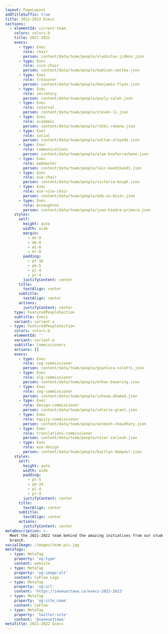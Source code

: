 ```yaml
---
layout: PageLayout
addTitleSuffix: true
title: 2021-2022 Execs
sections:
  - elementId: current-team
    colors: colors-b
    title: 2021-2022
    execs:
      - type: Exec
        role: chair
        person: content/data/team/people/vladislav-jidkov.json
      - type: Exec
        role: vice-chair
        person: content/data/team/people/madison-smrtka.json
      - type: Exec
        role: treasurer
        person: content/data/team/people/benjamin-flynn.json
      - type: Exec
        role: secretary
        person: content/data/team/people/pavly-saleh.json
      - type: Exec
        role: internal
        person: content/data/team/people/steven-li.json
      - type: Exec
        role: academic
        person: content/data/team/people/rikki-romana.json
      - type: Exec
        role: social
        person: content/data/team/people/sultan-oloyede.json
      - type: Exec
        role: communications
        person: content/data/team/people/alae-boufarrachene.json
      - type: Exec
        role: webmaster
        person: content/data/team/people/loic-kandikandi.json
      - type: Exec
        role: wie-chair
        person: content/data/team/people/victoria-hough.json
      - type: Exec
        role: wie-vice-chair
        person: content/data/team/people/eda-su-bicer.json
      - type: Exec
        role: mcnaughton
        person: content/data/team/people/juan-hiedra-primera.json
    styles:
      self:
        height: auto
        width: wide
        margin:
          - mt-0
          - mb-0
          - ml-0
          - mr-0
        padding:
          - pt-16
          - pb-5
          - pl-4
          - pr-4
        justifyContent: center
      title:
        textAlign: center
      subtitle:
        textAlign: center
      actions:
        justifyContent: center
    type: FeaturedPeopleSection
    subtitle: Execs
    variant: variant-a
  - type: FeaturedPeopleSection
    colors: colors-b
    elementId: ''
    variant: variant-a
    subtitle: Commissioners
    actions: []
    execs:
      - type: Exec
        role: ceg-commissioner
        person: content/data/team/people/gianluca-coletti.json
      - type: Exec
        role: elg-commissioner
        person: content/data/team/people/ethan-bowering.json
      - type: Exec
        role: seg-commissioner
        person: content/data/team/people/ishaaq-ahamed.json
      - type: Exec
        role: design-commissioner
        person: content/data/team/people/valerie-grant.json
      - type: Exec
        role: equity-commissioner
        person: content/data/team/people/avneesh-chaudhary.json
      - type: Exec
        role: translations-commissioner
        person: content/data/team/people/nizar-zariouh.json
      - type: Exec
        role: wie-design
        person: content/data/team/people/kaitlyn-dompaul.json
    styles:
      self:
        height: auto
        width: wide
        padding:
          - pt-5
          - pb-24
          - pl-4
          - pr-4
        justifyContent: center
      title:
        textAlign: center
      subtitle:
        textAlign: center
      actions:
        justifyContent: center
metaDescription: >-
  Meet the 2021-2022 team behind the amazing initiatives from our student
  branch.
socialImage: /images/team-pic.jpg
metaTags:
  - type: MetaTag
    property: 'og:type'
    content: website
  - type: MetaTag
    property: 'og:image:alt'
    content: CoFlow Logo
  - type: MetaTag
    property: 'og:url'
    content: 'https://ieeeuottawa.ca/execs-2022-2023'
  - type: MetaTag
    property: 'og:site_name'
    content: CoFlow
  - type: MetaTag
    property: 'twitter:site'
    content: '@ieeeuottawa'
metaTitle: 2021-2022 Execs
---
```

